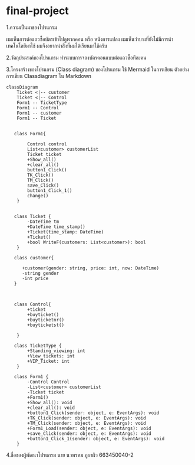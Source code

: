 # final-project
1.ความเป็นมาของโปรแกรม

ผมเห็นการต่อแถวซื้อบัตรเข้าไปดูพวกคอน หรือ หนังการแปลง
ผมเห็นว่าบางที่ยังไม่มีการนำเทคโนโลยีมาใช้
ผมจึงอยากนำสิ่งที่ผมได้เรียนมาใช้ครับ



2.วัตถุประสงค์ของโปรแกรม
ทำระบบการจองบัตรคอนแบบต่อแถวซื้อทีละคน


3.โครงสร้างของโปรแกรม (Class diagram) ของโปรแกรม ใช้ Mermaid ในการเขียน ตัวอย่าง การเขียน Classdiagram ใน Markdown
```mermaid
classDiagram
    Ticket <|-- customer
    Ticket <|-- Control
    Form1 -- TicketType
    Form1 -- Control
    Form1 -- customer
    Form1 -- Ticket


   class Form1{
    
        Control control
        List<customer> customerList 
        Ticket ticket  
        +Show_all()
        +clear_all()
        button1_Click()
        TK_Click()
        TM_Click()
        save_Click()
        button1_Click_1()
        change()
    }


   class Ticket {
        -DateTime tm
        +DateTime time_stamp()
        +Ticket(time_stamp: DateTime)
        +Ticket()
        +bool WriteF(customers: List<customer>): bool
    }

   class customer{
      
      +customer(gender: string, price: int, now: DateTime)
      -string gender
      -int price
   }
  

    
   class Control{
        +ticket
        +buyticket()
        +buyticketnr()
        +buyticketst()
    
    }

   class TicketType {
        +Standing_viewing: int
        +View_tickets: int
        +VIP_Ticket: int
    }

   class Form1 {
        -Control Control
        -List<customer> customerList
        -Ticket ticket
        +Form1()
        +Show_all(): void
        +clear_all(): void
        +button1_Click(sender: object, e: EventArgs): void
        +TK_Click(sender: object, e: EventArgs): void
        +TM_Click(sender: object, e: EventArgs): void
        +Form1_Load(sender: object, e: EventArgs): void
        +save_Click(sender: object, e: EventArgs): void
        +button1_Click_1(sender: object, e: EventArgs): void
    }
```
4.ชื่อของผู้พัฒนาโปรแกรม
นาย นวพรหม ภูผาผิว 663450040-2
 
